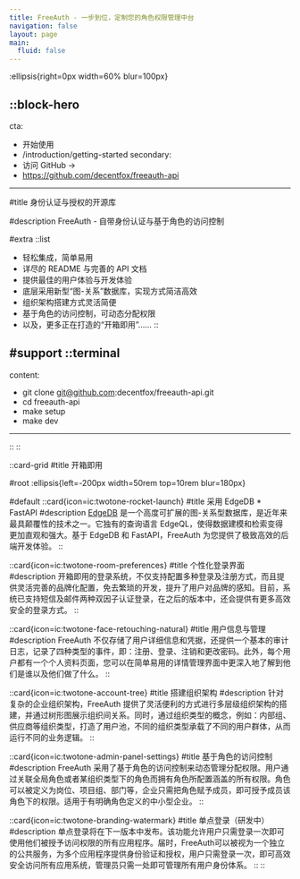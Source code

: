 ```yaml
---
title: FreeAuth - 一步到位，定制您的角色权限管理中台
navigation: false
layout: page
main:
  fluid: false
---
```


:ellipsis{right=0px width=60% blur=100px}

::block-hero
---
cta:
  - 开始使用
  - /introduction/getting-started
secondary:
  - 访问 GitHub →
  - https://github.com/decentfox/freeauth-api
---

#title
身份认证与授权的开源库

#description
FreeAuth - 自带身份认证与基于角色的访问控制

#extra
  ::list
  - 轻松集成，简单易用
  - 详尽的 README 与完善的 API 文档
  - 提供最佳的用户体验与开发体验
  - 底层采用新型“图-关系”数据库，实现方式简洁高效
  - 组织架构搭建方式灵活简便
  - 基于角色的访问控制，可动态分配权限
  - 以及，更多正在打造的“开箱即用”……
  ::

#support
  ::terminal
  ---
  content:
  - git clone git@github.com:decentfox/freeauth-api.git
  - cd freeauth-api
  - make setup
  - make dev
  ---
  ::
::

::card-grid
#title
开箱即用

#root
:ellipsis{left=-200px width=50rem top=10rem blur=180px}

#default
  ::card{icon=ic:twotone-rocket-launch}
  #title
  采用 EdgeDB * FastAPI
  #description
  [EdgeDB](https://edgedb.com) 是一个高度可扩展的图-关系型数据库，是近年来最具颠覆性的技术之一。它独有的查询语言 EdgeQL，使得数据建模和检索变得更加直观和强大。基于 EdgeDB 和 FastAPI，FreeAuth 为您提供了极致高效的后端开发体验。
  ::

  ::card{icon=ic:twotone-room-preferences}
  #title
  个性化登录界面
  #description
  开箱即用的登录系统，不仅支持配置多种登录及注册方式，而且提供灵活完善的品牌化配置，免去繁琐的开发，提升了用户对品牌的感知。目前，系统已支持短信及邮件两种双因子认证登录，在之后的版本中，还会提供有更多高效安全的登录方式。
  ::

  ::card{icon=ic:twotone-face-retouching-natural}
  #title
  用户信息与管理
  #description
  FreeAuth 不仅存储了用户详细信息和凭据，还提供一个基本的审计日志，记录了四种类型的事件，即：注册、登录、注销和更改密码。此外，每个用户都有一个个人资料页面，您可以在简单易用的详情管理界面中更深入地了解到他们是谁以及他们做了什么。
  ::

  ::card{icon=ic:twotone-account-tree}
  #title
  搭建组织架构
  #description
  针对复杂的企业组织架构，FreeAuth 提供了灵活便利的方式进行多层级组织架构的搭建，并通过树形图展示组织间关系。同时，通过组织类型的概念，例如：内部组、供应商等组织类型，打造了用户池，不同的组织类型承载了不同的用户群体，从而运行不同的业务逻辑。
  ::

  ::card{icon=ic:twotone-admin-panel-settings}
  #title
  基于角色的访问控制
  #description
  FreeAuth 采用了基于角色的访问控制来动态管理分配权限。用户通过关联全局角色或者某组织类型下的角色而拥有角色所配置涵盖的所有权限。角色可以被定义为岗位、项目组、部门等，企业只需把角色赋予成员，即可授予成员该角色下的权限。适用于有明确角色定义的中小型企业。
  ::

  ::card{icon=ic:twotone-branding-watermark}
  #title
  单点登录（研发中）
  #description
  单点登录将在下一版本中发布。该功能允许用户只需登录一次即可使用他们被授予访问权限的所有应用程序。届时，FreeAuth可以被视为一个独立的公共服务，为多个应用程序提供身份验证和授权，用户只需登录一次，即可高效安全访问所有应用系统，管理员只需一处即可管理所有用户身份体系。
  ::
::
